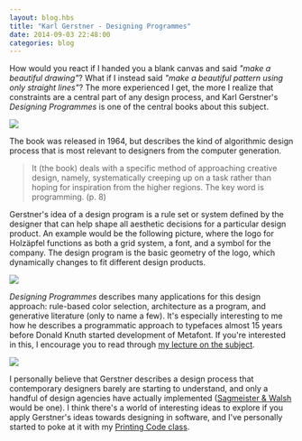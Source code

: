 ```yaml
---
layout: blog.hbs
title: "Karl Gerstner - Designing Programmes"
date: 2014-09-03 22:48:00
categories: blog
---
```


How would you react if I handed you a blank canvas and said _"make a beautiful
drawing"_? What if I instead said _"make a beautiful pattern using only straight
lines"_? The more experienced I get, the more I realize that constraints are a
central part of any design process, and Karl Gerstner's _Designing Programmes_
is one of the central books about this subject.

<div class="wide-750">
  <img src="https://assets.runemadsen.com/blog/books/designingprograms1.jpg" />
</div>

The book was released in 1964, but describes the kind of algorithmic design
process that is most relevant to designers from the computer generation.

> It (the book) deals with a specific method of approaching creative design,
> namely, systematically creeping up on a task rather than hoping for
> inspiration from the higher regions. The key word is programming. (p. 8)

Gerstner's idea of a design program is a rule set or system defined by the
designer that can help shape all aesthetic decisions for a particular design
product. An example would be the following picture, where the logo for Holzäpfel
functions as both a grid system, a font, and a symbol for the company. The
design program is the basic geometry of the logo, which dynamically changes to
fit different design products.

<div class="wide-750">
  <img src="https://assets.runemadsen.com/blog/books/designingprograms2.jpg" />
</div>

_Designing Programmes_ describes many applications for this design approach:
rule-based color selection, architecture as a program, and generative literature
(only to name a few). It's especially interesting to me how he describes a
programmatic approach to typefaces almost 15 years before Donald Knuth started
development of Metafont. If you're interested in this, I encourage you to read
through
[my lecture on the subject](http://printingcode.runemadsen.com/lecture-typography/).

<div class="wide-750">
  <img src="https://assets.runemadsen.com/blog/books/designingprograms3.jpg" />
</div>

I personally believe that Gerstner describes a design process that contemporary
designers barely are starting to understand, and only a handful of design
agencies have actually implemented
([Sagmeister & Walsh](http://www.sagmeisterwalsh.com/) would be one). I think
there's a world of interesting ideas to explore if you apply Gerstner's ideas
towards designing in software, and I've personally started to poke at it with my
[Printing Code class](http://printingcode.runemadsen.com/).
